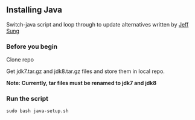 ## Installing Java
Switch-java script and loop through to update alternatives written by [Jeff Sung](https://www.github.com/jeffcsung)

### Before you begin
Clone repo

Get jdk7.tar.gz and jdk8.tar.gz files and store them in local repo.

**Note: Currently, tar files must be renamed to jdk7 and jdk8**

### Run the script
```
sudo bash java-setup.sh
```
